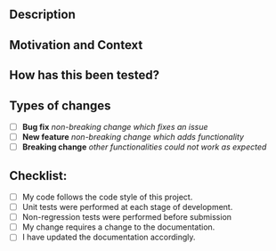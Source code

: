 <!-- REMOVE USELESS/EMPTY PARTS -->
<!-- For new version title must be like v0.0.0.0 -->
## Description
<!-- Describe your changes in detail -->



## Motivation and Context
<!-- Why is this change required? What problem does it solve? -->



## How has this been tested?
<!-- Please describe in detail how you tested your changes. -->



## Types of changes
<!-- What types of changes does your code introduce? Replace the space by an `x` in all the boxes that apply: -->
- [ ] **Bug fix**  _non-breaking change which fixes an issue_
- [ ] **New feature**  _non-breaking change which adds functionality_
- [ ] **Breaking change**  _other functionalities could not work as expected_

## Checklist:
<!-- Go over all the following points, and replace the space by an `x` in all the boxes that apply. -->
- [ ] My code follows the code style of this project.
- [ ] Unit tests were performed at each stage of development.
- [ ] Non-regression tests were performed before submission
- [ ] My change requires a change to the documentation.
- [ ] I have updated the documentation accordingly.
